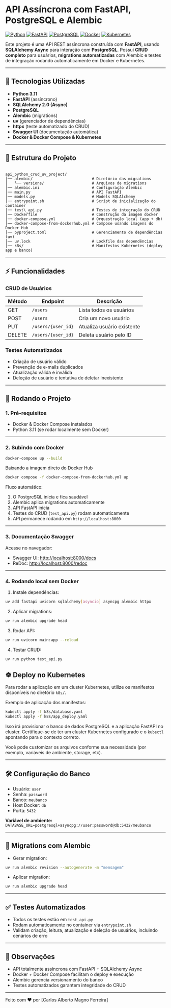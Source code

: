 # API Assíncrona com FastAPI, PostgreSQL e Alembic

[![Python](https://img.shields.io/badge/python-3.11-blue)](https://www.python.org/)
[![FastAPI](https://img.shields.io/badge/FastAPI-0.100.0-lightblue)](https://fastapi.tiangolo.com/)
[![PostgreSQL](https://img.shields.io/badge/PostgreSQL-15-blue)](https://www.postgresql.org/)
[![Docker](https://img.shields.io/badge/Docker-Container-blue)](https://www.docker.com/)
[![Kubernetes](https://img.shields.io/badge/Kubernetes-Production%20Ready-blue?logo=kubernetes)](https://kubernetes.io/)

Este projeto é uma API REST assíncrona construída com **FastAPI**, usando **SQLAlchemy Async** para interação com **PostgreSQL**. Possui **CRUD completo** para usuários, **migrations automatizadas** com Alembic e testes de integração rodando automaticamente em Docker e Kubernetes.

---

## 🧩 Tecnologias Utilizadas

- **Python 3.11**
- **FastAPI** (assíncrono)
- **SQLAlchemy 2.0 (Async)**
- **PostgreSQL**
- **Alembic** (migrations)
- **uv** (gerenciador de dependências)
- **httpx** (teste automatizado do CRUD)
- **Swagger UI** (documentação automática)
- **Docker & Docker Compose & Kubernetes**

---

## 📂 Estrutura do Projeto

```

api_python_crud_uv_project/
│── alembic/                          # Diretório das migrations
│   └── versions/                     # Arquivos de migrations
│── alembic.ini                       # Configuração Alembic
│── main.py                           # API FastAPI
│── models.py                         # Models SQLAlchemy
│── entrypoint.sh                     # Script de inicialização do container
│── test\_api.py                      # Testes de integração do CRUD
│── Dockerfile                        # Construção da imagem docker
│── docker-compose.yml                # Orquestração local (app + db)
│── docker-compose-from-dockerhub.yml # Compose usando imagens do Docker Hub
│── pyproject.toml                    # Gerenciamento de dependências (uv)
│── uv.lock                           # Lockfile das dependências
│── k8s/                              # Manifestos Kubernetes (deploy app e banco)

```

---

## ⚡ Funcionalidades

### CRUD de Usuários

| Método | Endpoint | Descrição |
|--------|---------|-----------|
| GET    | `/users` | Lista todos os usuários |
| POST   | `/users` | Cria um novo usuário |
| PUT    | `/users/{user_id}` | Atualiza usuário existente |
| DELETE | `/users/{user_id}` | Deleta usuário pelo ID |

### Testes Automatizados
- Criação de usuário válido
- Prevenção de e-mails duplicados
- Atualização válida e inválida
- Deleção de usuário e tentativa de deletar inexistente

---

## 🚀 Rodando o Projeto

### 1. Pré-requisitos

- Docker & Docker Compose instalados
- Python 3.11 (se rodar localmente sem Docker)

---

### 2. Subindo com Docker

```bash
docker-compose up --build
```

Baixando a imagem direto do Docker Hub
```bash
docker compose -f docker-compose-from-dockerhub.yml up
```

Fluxo automático:

1. O PostgreSQL inicia e fica saudável
2. Alembic aplica migrations automaticamente
3. API FastAPI inicia
4. Testes do CRUD (`test_api.py`) rodam automaticamente
5. API permanece rodando em `http://localhost:8000`

---

### 3. Documentação Swagger

Acesse no navegador:

* Swagger UI: [http://localhost:8000/docs](http://localhost:8000/docs)
* ReDoc: [http://localhost:8000/redoc](http://localhost:8000/redoc)

---

### 4. Rodando local sem Docker

1. Instale dependências:

```bash
uv add fastapi uvicorn sqlalchemy[asyncio] asyncpg alembic httpx
```

2. Aplicar migrations:

```bash
uv run alembic upgrade head
```

3. Rodar API:

```bash
uv run uvicorn main:app --reload
```

4. Testar CRUD:

```bash
uv run python test_api.py
```

## ☸️ Deploy no Kubernetes

Para rodar a aplicação em um cluster Kubernetes, utilize os manifestos disponíveis no diretório `k8s/`.

Exemplo de aplicação dos manifestos:

```bash
kubectl apply -f k8s/database.yaml
kubectl apply -f k8s/app_deploy.yaml
```

Isso irá provisionar o banco de dados PostgreSQL e a aplicação FastAPI no cluster. Certifique-se de ter um cluster Kubernetes configurado e o `kubectl` apontando para o contexto correto.

Você pode customizar os arquivos conforme sua necessidade (por exemplo, variáveis de ambiente, storage, etc).

---

## 🛠 Configuração do Banco

* Usuário: `user`
* Senha: `password`
* Banco: `meubanco`
* Host Docker: `db`
* Porta: `5432`

**Variável de ambiente:** `DATABASE_URL=postgresql+asyncpg://user:password@db:5432/meubanco`

---

## 🔧 Migrations com Alembic

* Gerar migration:

```bash
uv run alembic revision --autogenerate -m "mensagem"
```

* Aplicar migration:

```bash
uv run alembic upgrade head
```

---

## ✅ Testes Automatizados

* Todos os testes estão em `test_api.py`
* Rodam automaticamente no container via `entrypoint.sh`
* Validam criação, leitura, atualização e deleção de usuários, incluindo cenários de erro

---

## 📌 Observações

* API totalmente assíncrona com FastAPI + SQLAlchemy Async
* Docker + Docker Compose facilitam o deploy e execução
* Alembic gerencia versionamento do banco
* Testes automatizados garantem integridade do CRUD

---

Feito com ❤️ por \[Carlos Alberto Magno Ferreira]
